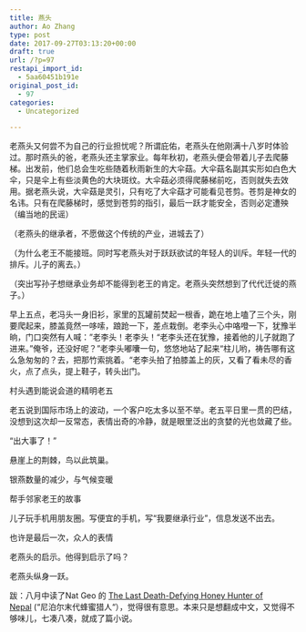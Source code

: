 ```yaml
---
title: 燕头
author: Ao Zhang
type: post
date: 2017-09-27T03:13:20+00:00
draft: true
url: /?p=97
restapi_import_id:
  - 5aa60451b191e
original_post_id:
  - 97
categories:
  - Uncategorized

---
```

老燕头又何尝不为自己的行业担忧呢？所谓庇佑，老燕头在他刚满十八岁时体验过。那时燕头的爸，老燕头还主掌家业。每年秋初，老燕头便会带着儿子去爬藤梯。出发前，他们总会生吃些随着秋雨新生的大伞菇。大伞菇名副其实形如白色大伞，只是伞上有些淡黄色的大块斑纹。大伞菇必须得爬藤梯前吃，否则就失去效用。据老燕头说，大伞菇是灵引，只有吃了大伞菇才可能看见苍剪。苍剪是神女的名讳。只有在爬藤梯时，感觉到苍剪的指引，最后一跃才能安全，否则必定遭殃 （编当地的民谣）

（老燕头的继承者，不愿做这个传统的产业，进城去了）

（为什么老王不能接班。同时写老燕头对于跃跃欲试的年轻人的训斥。年轻一代的排斥。儿子的离去。）

（突出写孙子想继承业务却不能得到老王的肯定。老燕头突然想到了代代迁徙的燕子。）

早上五点，老冯头一身旧衫，家里的瓦罐前焚起一根香，跪在地上嗑了三个头，刚要爬起来，膝盖竟然一哆嗦，踉跄一下，差点栽倒。老李头心中咯噔一下，犹豫半晌，门口突然有人喊：”老李头！老李头！“老李头还在犹豫，接着他的儿子就跑了进来。”俺爷，还没好呢？”老李头嘟囔一句，悠悠地站了起来“柱儿哟，祷告哪有这么急匆匆的？去，把那竹索挑着。“老李头拍了拍膝盖上的灰，又看了看未尽的香火，点了点头，提上鞋子，转头出门。

村头遇到能说会道的精明老五

老五说到国际市场上的波动，一个客户吃太多以至不举。老五平日里一贯的巴结，没想到这次却一反常态，表情出奇的冷静，就是眼里泛出的贪婪的光也敛藏了些。

“出大事了！”

悬崖上的荆棘，鸟以此筑巢。

银燕数量的减少，与气候变暖

帮手邻家老王的故事

儿子玩手机用朋友圈。写便宜的手机，写“我要继承行业”，信息发送不出去。

也许是最后一次，众人的表情

老燕头的启示。他得到启示了吗？

老燕头纵身一跃。

跋：八月中读了Nat Geo 的&nbsp;[The Last Death-Defying Honey Hunter of Nepal][1]&nbsp;(&#8220;尼泊尔末代蜂蜜猎人“），觉得很有意思。本来只是想翻成中文，又觉得不够味儿，七凑八凑，就成了篇小说。

 [1]: http://www.nationalgeographic.com/magazine/2017/07/honey-hunters-bees-climbing-nepal/